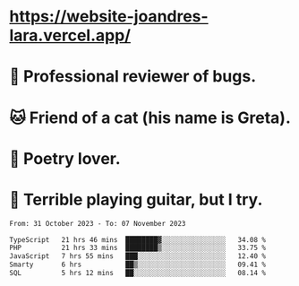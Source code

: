 # https://website-joandres-lara.vercel.app/
# 🐛 Professional reviewer of bugs.
# 🐱 Friend of a cat (his name is Greta).
# 📜 Poetry lover.
# 🎸 Terrible playing guitar, but I try.

<!--START_SECTION:waka-->

```txt
From: 31 October 2023 - To: 07 November 2023

TypeScript   21 hrs 46 mins  ████████▓░░░░░░░░░░░░░░░░   34.08 %
PHP          21 hrs 33 mins  ████████▒░░░░░░░░░░░░░░░░   33.75 %
JavaScript   7 hrs 55 mins   ███░░░░░░░░░░░░░░░░░░░░░░   12.40 %
Smarty       6 hrs           ██▒░░░░░░░░░░░░░░░░░░░░░░   09.41 %
SQL          5 hrs 12 mins   ██░░░░░░░░░░░░░░░░░░░░░░░   08.14 %
```

<!--END_SECTION:waka-->
